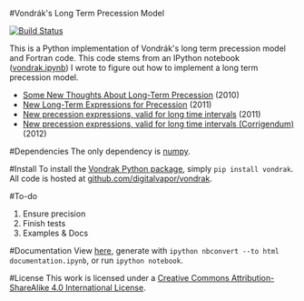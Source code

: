 #Vondrák's Long Term Precession Model

[![Build Status](https://travis-ci.org/digitalvapor/vondrak.svg)](https://travis-ci.org/digitalvapor/vondrak)

This is a Python implementation of Vondrák's long term precession model and Fortran code. This code stems from an IPython notebook ([vondrak.ipynb](http://nbviewer.ipython.org/github/digitalvapor/asterisms/blob/master/notebooks/vondrak.ipynb)) I wrote to figure out how to implement a long term precession model.

* [Some New Thoughts About Long-Term Precession](http://syrte.obspm.fr/jsr/journees2010/pdf/Vondrak.pdf) (2010)
* [New Long-Term Expressions for Precession](http://syrte.obspm.fr/jsr/journees2011/pdf/vondrak.pdf) (2011)
* [New precession expressions, valid for long time intervals](http://www.aanda.org/articles/aa/pdf/2011/10/aa17274-11.pdf) (2011)
* [New precession expressions, valid for long time intervals (Corrigendum)](http://www.aanda.org/articles/aa/abs/2012/05/aa17274e-11/aa17274e-11.html) (2012)

#Dependencies
The only dependency is [numpy](https://github.com/numpy/numpy).

#Install
To install the [Vondrak Python package](https://pypi.python.org/pypi/vondrak), simply `pip install vondrak`. All code is hosted at [github.com/digitalvapor/vondrak](https://github.com/digitalvapor/vondrak).

#To-do
1. Ensure precision
2. Finish tests
3. Examples & Docs

#Documentation
View [here](http://nbviewer.ipython.org/github/digitalvapor/vondrak/blob/master/vondrak/docs/documentation.ipynb), generate with `ipython nbconvert --to html documentation.ipynb`, or run `ipython notebook`.

#License
This work is licensed under a [Creative Commons Attribution-ShareAlike 4.0 International License](http://creativecommons.org/licenses/by-sa/4.0/).
